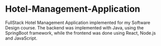 # Hotel-Management-Application
FullStack Hotel Management Application implemented for my Software Design course. 
The backend was implemented with Java, using the SpringBoot framework, while the frontend was done using React, Node.js and JavaScript.
